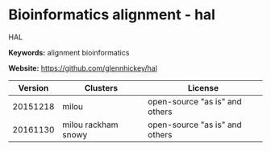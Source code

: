# Bioinformatics alignment - hal

HAL

**Keywords:** alignment bioinformatics

**Website:** <https://github.com/glennhickey/hal>

| Version | Clusters | License |
| ------- | -------- | ------- |
| 20151218 | milou | open-source "as is" and others |
| 20161130 | milou rackham snowy | open-source "as is" and others |

